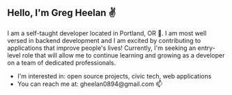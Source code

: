 <H2>Hello, I'm Greg Heelan &#9996</H2>

<p>I am a self-taught developer located in Portland, OR &#127748. I am most well versed in backend development and I am excited by contributing to applications that improve people's lives! Currently, I'm seeking an entry-level role that will allow me to continue learning and growing as a developer on a team of dedicated professionals.

<ul>
<li>I'm interested in: open source projects, civic tech, web applications</li>
<li>You can reach me at: gheelan0894@gmail.com 📫</li>
</ul>



<!---
gheelan/gheelan is a ✨ special ✨ repository because its `README.md` (this file) appears on your GitHub profile.
You can click the Preview link to take a look at your changes.
--->
